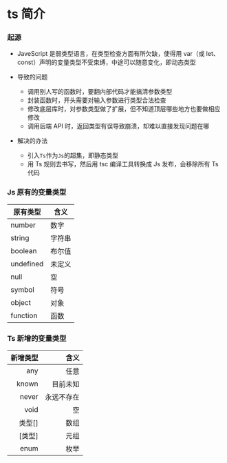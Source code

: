 # ts 简介

### 起源

- JaveScript 是弱类型语言，在类型检查方面有所欠缺，使得用 var（或 let、const）声明的变量类型不受束缚，中途可以随意变化，即动态类型

- 导致的问题

  - 调用别人写的函数时，要翻内部代码才能搞清参数类型
  - 封装函数时，开头需要对输入参数进行类型合法检查
  - 修改底层库时，对参数类型做了扩展，但不知道顶层哪些地方也要做相应修改
  - 调用后端 API 时，返回类型有误导致崩溃，却难以直接发现问题在哪

- 解决的办法
  - 引入`Ts`作为`Js`的超集，即静态类型
  - 用 Ts 规则去书写，然后用 tsc 编译工具转换成 Js 发布，会移除所有 Ts 代码

### Js 原有的变量类型

| 原有类型  | 含义   |
| --------- | ------ |
| number    | 数字   |
| string    | 字符串 |
| boolean   | 布尔值 |
| undefined | 未定义 |
| null      | 空     |
| symbol    | 符号   |
| object    | 对象   |
| function  | 函数   |

### Ts 新增的变量类型

| 新增类型 |       含义 |
| -------: | ---------: |
|      any |       任意 |
|    known |   目前未知 |
|    never | 永远不存在 |
|     void |         空 |
|   类型[] |       数组 |
|   [类型] |       元组 |
|     enum |       枚举 |
